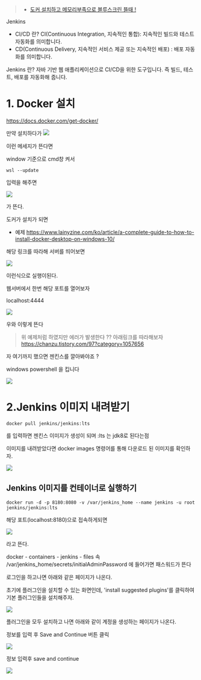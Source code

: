 > - [도커 설치하고 메모리부족으로 블루스크린 뜰때 !](https://velog.io/@sunblock99/%EA%B0%80%EC%83%81-%EB%A9%94%EB%AA%A8%EB%A6%AC-%EC%84%A4%EC%A0%95%ED%95%98%EA%B8%B0)

Jenkins

- CI/CD 란?
  CI(Continuous Integration, 지속적인 통합): 지속적인 빌드와 테스트 자동화를 의미합니다.
- CD(Continuous Delivery, 지속적인 서비스 제공 또는 지속적인 배포) : 배포 자동화를 의미합니다.

Jenkins 란?
자바 기반 웹 애플리케이션으로 CI/CD을 위한 도구입니다. 즉 빌드, 테스트, 배포를 자동화해 줍니다.

# 1. Docker 설치

https://docs.docker.com/get-docker/

만약 설치하다가
![](https://velog.velcdn.com/images/sunblock99/post/91dfffdb-2995-4063-92e1-15c8528a88c1/image.png)

이런 메세지가 뜬다면

window 기준으로
cmd창 켜서

```
wsl --update
```

입력을 해주면

![](https://velog.velcdn.com/images/sunblock99/post/c1605a27-f5e7-41d3-82ca-ec23427a88b7/image.png)

가 뜬다.

도커가 설치가 되면

- 예제
  https://www.lainyzine.com/ko/article/a-complete-guide-to-how-to-install-docker-desktop-on-windows-10/

해당 링크를 따라해 서버를 띄어보면

![](https://velog.velcdn.com/images/sunblock99/post/fc8ffbab-3433-43e6-9057-c83c6e114b7a/image.png)

이런식으로 실행이된다.

웹서버에서 한번 해당 포트를 열어보자

localhost:4444

![](https://velog.velcdn.com/images/sunblock99/post/e4562062-82d6-471c-b65f-3880e4859747/image.png)

우와 이렇게 뜬다

> 위 예제처럼 하였지만 에러가 발생한다 ?? 아래링크를 따라해보자
> https://chanzu.tistory.com/97?category=1057656

자 여기까지 했으면 젠킨스를 깔아봐야죠 ?

windows powershell 을 킵니다

![](https://velog.velcdn.com/images/sunblock99/post/be98661f-3023-4f29-b90b-ae8de5eb458d/image.png)

# 2.Jenkins 이미지 내려받기

```
docker pull jenkins/jenkins:lts
```

를 입력하면 젠킨스 이미지가 생성이 되며 :lts 는 jdk8로 된다는점

이미지를 내려받았다면
docker images
명령어를 통해 다운로드 된 이미지를 확인하자.

![](https://velog.velcdn.com/images/sunblock99/post/2dd5eaed-be31-425f-a8c7-200d4a65efd7/image.png)

## Jenkins 이미지를 컨테이너로 실행하기

```
docker run -d -p 8180:8080 -v /var/jenkins_home --name jenkins -u root jenkins/jenkins:lts
```

해당 포트(localhost:8180)으로 접속하게되면

![](https://velog.velcdn.com/images/sunblock99/post/cb9dc340-c350-43e7-901d-548e3747a320/image.png)

라고 뜬다.

docker - containers - jenkins - files 속
/var/jenkins_home/secrets/initialAdminPassword 에 들어가면 패스워드가 뜬다

로그인을 하고나면 아래와 같은 페이지가 나온다.

초기에 플러그인을 설치할 수 있는 화면인데, 'install suggested plugins'를 클릭하여 기본 플러그인들을 설치해주자.

![](https://velog.velcdn.com/images/sunblock99/post/98877b43-53b8-4a84-aee8-695f201a288b/image.png)

플러그인을 모두 설치하고 나면 아래와 같이 계정을 생성하는 페이지가 나온다.

정보를 입력 후 Save and Continue 버튼 클릭

![](https://velog.velcdn.com/images/sunblock99/post/cfa31937-831e-425c-8b2c-2ba83a669abd/image.png)

정보 입력후 save and continue

![](https://velog.velcdn.com/images/sunblock99/post/3c5de55e-9e35-408c-812f-a1069924a511/image.png)
